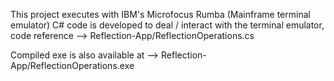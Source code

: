 This project executes with IBM's Microfocus Rumba (Mainframe terminal emulator)
C# code is developed to deal / interact with the terminal emulator, code reference --> Reflection-App/ReflectionOperations.cs

Compiled exe is also available at --> Reflection-App/ReflectionOperations.exe
